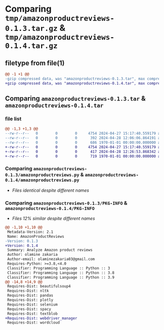 # Comparing `tmp/amazonproductreviews-0.1.3.tar.gz` & `tmp/amazonproductreviews-0.1.4.tar.gz`

## filetype from file(1)

```diff
@@ -1 +1 @@
-gzip compressed data, was "amazonproductreviews-0.1.3.tar", max compression
+gzip compressed data, was "amazonproductreviews-0.1.4.tar", max compression
```

## Comparing `amazonproductreviews-0.1.3.tar` & `amazonproductreviews-0.1.4.tar`

### file list

```diff
@@ -1,3 +1,3 @@
--rw-r--r--   0        0        0     4754 2024-04-27 15:17:40.559179 amazonproductreviews-0.1.3/amazonproductreviews.py
--rw-r--r--   0        0        0      392 2024-04-28 12:06:06.864191 amazonproductreviews-0.1.3/pyproject.toml
--rw-r--r--   0        0        0      686 1970-01-01 00:00:00.000000 amazonproductreviews-0.1.3/PKG-INFO
+-rw-r--r--   0        0        0     4754 2024-04-27 15:17:40.559179 amazonproductreviews-0.1.4/amazonproductreviews.py
+-rw-r--r--   0        0        0      417 2024-04-28 12:26:53.868342 amazonproductreviews-0.1.4/pyproject.toml
+-rw-r--r--   0        0        0      719 1970-01-01 00:00:00.000000 amazonproductreviews-0.1.4/PKG-INFO
```

### Comparing `amazonproductreviews-0.1.3/amazonproductreviews.py` & `amazonproductreviews-0.1.4/amazonproductreviews.py`

 * *Files identical despite different names*

### Comparing `amazonproductreviews-0.1.3/PKG-INFO` & `amazonproductreviews-0.1.4/PKG-INFO`

 * *Files 12% similar despite different names*

```diff
@@ -1,10 +1,10 @@
 Metadata-Version: 2.1
 Name: AmazonProductReviews
-Version: 0.1.3
+Version: 0.1.4
 Summary: Analyze Amazon product reviews
 Author: olamine zakaria
 Author-email: olaminezakaria03@gmail.com
 Requires-Python: >=3.8,<4.0
 Classifier: Programming Language :: Python :: 3
 Classifier: Programming Language :: Python :: 3.8
 Classifier: Programming Language :: Python :: 3.9
@@ -14,8 +14,9 @@
 Requires-Dist: beautifulsoup4
 Requires-Dist: nltk
 Requires-Dist: pandas
 Requires-Dist: plotly
 Requires-Dist: selenium
 Requires-Dist: spacy
 Requires-Dist: textblob
+Requires-Dist: webdriver_manager
 Requires-Dist: wordcloud
```

